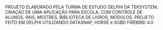 PROJETO ELABORADO PELA TURMA DE ESTUDO DELPHI DA TEKSYSTEM,
CRIAÇÃO DE UMA APLICAÇÃO PARA ESCOLA, COM CONTROLE DE ALUNOS, PAIS, MESTRES,
BIBLIOTECA DE LIVROS, MÓDULOS.
PROJETO FEITO EM DELPHI UTILIZANDO DATASNAP, HORSE e SGBD FIREBIRD 4.0
